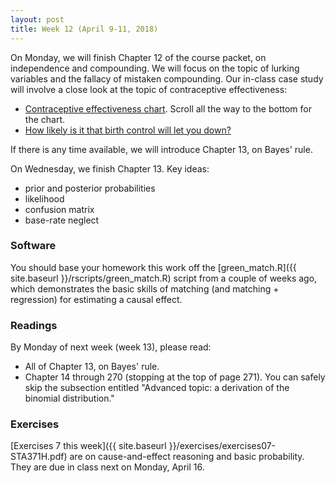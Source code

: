 ```yaml
---
layout: post
title: Week 12 (April 9-11, 2018)
---
```


On Monday, we will finish Chapter 12 of the course packet, on independence and compounding.  We will focus on the topic of lurking variables and the fallacy of mistaken compounding.  Our in-class case study will involve a close look at the topic of contraceptive effectiveness:
- [Contraceptive effectiveness chart](https://www.cdc.gov/reproductivehealth/contraception/mmwr/mec/intro.html#Figure).  Scroll all the way to the bottom for the chart.  
- [How likely is it that birth control will let you down?](https://www.nytimes.com/interactive/2014/09/14/sunday-review/unplanned-pregnancies.html)  

If there is any time available, we will introduce Chapter 13, on Bayes' rule.  

On Wednesday, we finish Chapter 13.  Key ideas:  
- prior and posterior probabilities  
- likelihood  
- confusion matrix  
- base-rate neglect   


### Software

You should base your homework this work off the [green_match.R]({{ site.baseurl }}/rscripts/green_match.R) script from a couple of weeks ago, which demonstrates the basic skills of matching (and matching + regression) for estimating a causal effect.  


### Readings

By Monday of next week (week 13), please read:
- All of Chapter 13, on Bayes' rule.  
- Chapter 14 through 270 (stopping at the top of page 271).  You can safely skip the subsection entitled "Advanced topic: a derivation of the binomial distribution."  


### Exercises  

[Exercises 7 this week]({{ site.baseurl }}/exercises/exercises07-STA371H.pdf) are on cause-and-effect reasoning and basic probability.   They are due in class next on Monday, April 16.  
